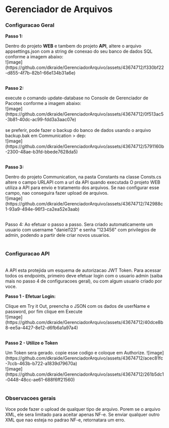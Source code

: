 <h1>Gerenciador de Arquivos</h1>
<h3>Configuracao Geral</h3>
<p><b>Passo 1:</b></p>
Dentro do projeto <b>WEB</b> e tambem do projeto  <b>API</b>, altere o arquivo appsettings.json com a string de conexao do seu banco de dados SQL conforme a imagem abaixo:<br>
![image](https://github.com/dkraide/GerenciadorArquivo/assets/43674712/f330bf22-d855-4f7b-82b1-66e134b31a6e)
<br><br>
<p><b>Passo 2:</b></p>
execute o comando update-database no Console de Gerenciador de Pacotes conforme a imagem abaixo:<br>
![image](https://github.com/dkraide/GerenciadorArquivo/assets/43674712/0f513ac5-3b81-40dc-ac99-fdd3a3aac07e)
<br><br>
se preferir, pode fazer o backup do banco de dados usando o arquivo backup.bak em Communication > dep: <br>
![image](https://github.com/dkraide/GerenciadorArquivo/assets/43674712/5791160b-2300-48ae-b3fd-bbede7628da5)
<br><br>
<p><b>Passo 3:</b></p>
Dentro do projeto Communication, na pasta Constants na classe Consts.cs altere o campo URLAPI com a url da API quando executada
O projeto WEB utiliza a API para envio e tratamento dos arquivos. Se nao configurar esse campo, nao conseguira fazer upload de arquivos.<br>
![image](https://github.com/dkraide/GerenciadorArquivo/assets/43674712/742988c1-93a9-494e-96f3-ca2ea52e3aab)
<br><br>

Passo 4:
Ao efetuar o passo a passo. Sera criado automaticamente um usuario com username "daniel123" e senha "123456" com privilegios de admin, podendo a partir dele criar novos usuarios.
<br><br>
<h3>Configuracao API</h3>
<br>
A API esta protejida um esquema de autorizacao JWT Token. Para acessar todos os endpoints, primeiro deve efetuar login com o usuario admin (saiba mais no passo 4 de configuracoes geral), ou com algum usuario criado por voce.
<br>
<p><b>Passo 1 - Efetuar Login:</b></p>
Clique em Try it Out, preencha o JSON com os dados de userName e password, por fim clique em Execute <br>
![image](https://github.com/dkraide/GerenciadorArquivo/assets/43674712/40dce8b8-ee5a-4427-8e12-d6fb6a1a97a4)
<br><br>
<p><b>Passo 2 - Utilize o Token</b></p>
Um Token sera gerado. copie esse codigo e coloque em Authorize.
![image](https://github.com/dkraide/GerenciadorArquivo/assets/43674712/acec81fc-7ccb-463b-b722-a1839d79670a) <br>
![image](https://github.com/dkraide/GerenciadorArquivo/assets/43674712/261b5dc1-0448-48cc-ae61-688f6ff21560)
<br><br>
<h3>Observacoes gerais</h3>
Voce pode fazer o upload de qualquer tipo de arquivo. Porem se o arquivo XML, ele sera limitado para aceitar apenas NF-e. Se enviar qualquer outro XML que nao esteja no padrao NF-e, retornatara um erro.





